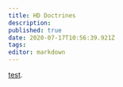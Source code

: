 ```yaml
---
title: HD Doctrines
description: 
published: true
date: 2020-07-17T10:56:39.921Z
tags: 
editor: markdown
---
```


[test](/community/doctrines/HD-Doctrines/test).